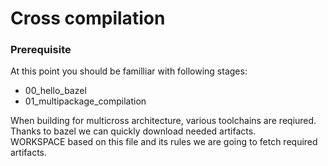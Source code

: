 # Cross compilation

### Prerequisite
At this point you should be familliar with following stages:
- 00_hello_bazel 
- 01_multipackage_compilation   

When building for multicross architecture, various toolchains are reqiured. Thanks to bazel we can quickly download needed artifacts.  
WORKSPACE based on this file and its rules we are going to fetch required artifacts.  

